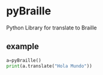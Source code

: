 # pyBraille
 Python Library for translate to Braille

## example
 ``` python
a=pyBraille()
print(a.translate("Hola Mundo"))
```

